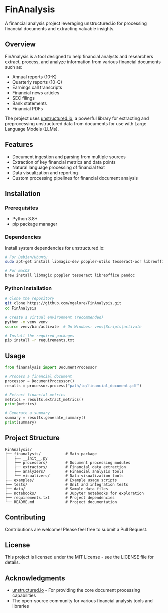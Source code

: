 # FinAnalysis

A financial analysis project leveraging unstructured.io for processing financial documents and extracting valuable insights.

## Overview

FinAnalysis is a tool designed to help financial analysts and researchers extract, process, and analyze information from various financial documents such as:

- Annual reports (10-K)
- Quarterly reports (10-Q)
- Earnings call transcripts
- Financial news articles
- SEC filings
- Bank statements
- Financial PDFs

The project uses [unstructured.io](https://unstructured.io), a powerful library for extracting and preprocessing unstructured data from documents for use with Large Language Models (LLMs).

## Features

- Document ingestion and parsing from multiple sources
- Extraction of key financial metrics and data points
- Natural language processing of financial text
- Data visualization and reporting
- Custom processing pipelines for financial document analysis

## Installation

### Prerequisites

- Python 3.8+
- pip package manager

### Dependencies

Install system dependencies for unstructured.io:

```bash
# For Debian/Ubuntu
sudo apt-get install libmagic-dev poppler-utils tesseract-ocr libreoffice pandoc

# For macOS
brew install libmagic poppler tesseract libreoffice pandoc
```

### Python Installation

```bash
# Clone the repository
git clone https://github.com/mgalore/FinAnalysis.git
cd FinAnalysis

# Create a virtual environment (recommended)
python -m venv venv
source venv/bin/activate  # On Windows: venv\Scripts\activate

# Install the required packages
pip install -r requirements.txt
```

## Usage

```python
from finanalysis import DocumentProcessor

# Process a financial document
processor = DocumentProcessor()
results = processor.process("path/to/financial_document.pdf")

# Extract financial metrics
metrics = results.extract_metrics()
print(metrics)

# Generate a summary
summary = results.generate_summary()
print(summary)
```

## Project Structure

```
FinAnalysis/
├── finanalysis/           # Main package
│   ├── __init__.py
│   ├── processors/        # Document processing modules
│   ├── extractors/        # Financial data extraction
│   ├── analyzers/         # Financial analysis tools
│   └── visualizers/       # Data visualization tools
├── examples/              # Example usage scripts
├── tests/                 # Unit and integration tests
├── data/                  # Sample data files
├── notebooks/             # Jupyter notebooks for exploration
├── requirements.txt       # Project dependencies
└── README.md              # Project documentation
```

## Contributing

Contributions are welcome! Please feel free to submit a Pull Request.

## License

This project is licensed under the MIT License - see the LICENSE file for details.

## Acknowledgments

- [unstructured.io](https://unstructured.io) - For providing the core document processing capabilities
- The open-source community for various financial analysis tools and libraries